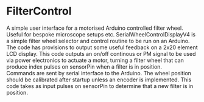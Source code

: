 # FilterControl
A simple user interface for a motorised Arduino controlled filter wheel.
Useful for bespoke microscope setups etc.
SerialWheelControlDisplayV4 is a simple filter wheel selector and control routine to be run on an Arduino.
The code has provisions to output some useful feedback on a 2x20 element LCD display.
This code outputs an on/off continous or PM signal to be used via power electronics to actuate a motor, turning a filter wheel that can produce index pulses on sensorPin when a filter is in position.  
Commands are sent by serial interface to the Arduino. The wheel position should be calibrated after startup unless an encoder is implemented. This code takes as input pulses on sensorPin to determine that a new filter is in position.
